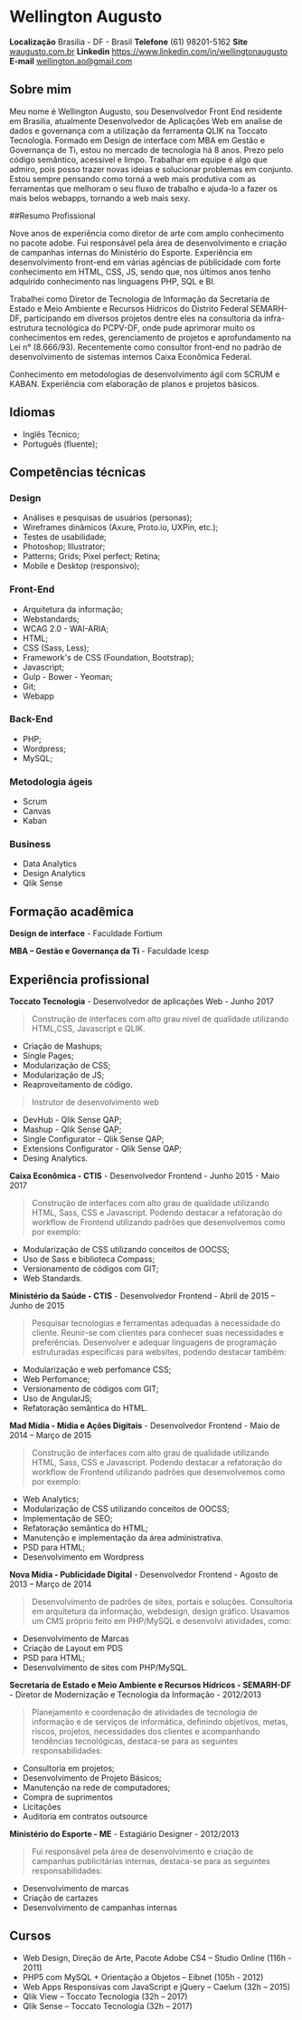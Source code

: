 # Wellington Augusto

**Localização** Brasilia - DF - Brasil
**Telefone** (61) 98201-5162
**Site** [waugusto.com.br](http://waugusto.com.br)
**Linkedin** https://www.linkedin.com/in/wellingtonaugusto
**E-mail** wellington.ao@gmail.com

## Sobre mim
 
Meu nome é Wellington Augusto, sou Desenvolvedor Front End residente em Brasilia, atualmente Desenvolvedor de Aplicações Web em analise de dados e governança com a utilização da ferramenta QLIK na Toccato Tecnologia. Formado em Design de interface com MBA em Gestão e Governança de Ti, estou no mercado de tecnologia há 8 anos. Prezo pelo código semântico, acessível e limpo. Trabalhar em equipe é algo que admiro, pois posso trazer novas ideias e solucionar problemas em conjunto. Estou sempre pensando como torná a web mais produtiva com as ferramentas que melhoram o seu fluxo de trabalho e ajuda-lo a fazer os mais belos webapps, tornando a web mais sexy.

##Resumo Profissional

Nove anos de experiência como diretor de arte com amplo conhecimento no pacote adobe. Fui responsável pela área de desenvolvimento e criação de campanhas internas do Ministério do Esporte. Experiência em desenvolvimento front-end em várias agências de públicidade com forte conhecimento em HTML, CSS, JS, sendo que, nos últimos anos tenho adquirido conhecimento nas linguagens PHP, SQL e BI.

Trabalhei como Diretor de Tecnologia de Informação da Secretaria de Estado e Meio Ambiente e Recursos Hídricos do Distrito Federal SEMARH-DF, participando em diversos projetos dentre eles na consultoria da infra-estrutura tecnológica do PCPV-DF, onde pude aprimorar muito os conhecimentos em redes, gerenciamento de projetos e aprofundamento na Lei n° (8.666/93). Recentemente como consultor front-end no padrão de desenvolvimento de sistemas internos Caixa Econômica Federal.

Conhecimento em metodologias de desenvolvimento ágil com SCRUM e KABAN. Experiência com elaboração de planos e projetos básicos.


## Idiomas 

* Inglês Técnico;
* Português (fluente);

## Competências técnicas

### Design
* Análises e pesquisas de usuários (personas); 
* Wireframes dinâmicos (Axure, Proto.io, UXPin, etc.); 
* Testes de usabilidade;
* Photoshop; Illustrator; 
* Patterns; Grids; Pixel perfect; Retina;
* Mobile e Desktop (responsivo);

### Front-End
* Arquitetura da informação;
* Webstandards;
* WCAG 2.0 - WAI-ARIA;
* HTML;
* CSS (Sass, Less);
* Framework's de CSS (Foundation, Bootstrap);
* Javascript;
* Gulp - Bower - Yeoman;
* Git;
* Webapp

### Back-End
* PHP;
* Wordpress;
* MySQL;

### Metodologia ágeis
* Scrum
* Canvas
* Kaban

### Business
* Data Analytics
* Design Analytics
* Qlik Sense

## Formação acadêmica

**Design de interface** - Faculdade Fortium

**MBA – Gestão e Governança da Ti** - Faculdade Icesp

## Experiência profissional

**Toccato Tecnologia** - Desenvolvedor de aplicações Web - Junho 2017

> Construção de interfaces com alto grau nível de qualidade utilizando HTML,CSS, Javascript e QLIK.
* Criação de Mashups;
* Single Pages;
* Modularização de CSS;
* Modularização de JS;
* Reaproveitamento de código.

> Instrutor de desenvolvimento web 
* DevHub - Qlik Sense QAP;
* Mashup - Qlik Sense QAP;
* Single Configurator - Qlik Sense QAP;
* Extensions Configurator - Qlik Sense QAP;
* Desing Analytics.

**Caixa Econômica - CTIS** - Desenvolvedor Frontend - Junho 2015 - Maio 2017

> Construção de interfaces com alto grau de qualidade utilizando HTML, Sass, CSS e Javascript. Podendo destacar a refatoração do workflow de Frontend utilizando padrões que desenvolvemos como por exemplo:
* Modularização de CSS utilizando conceitos de OOCSS;
* Uso de Sass e biblioteca Compass;
* Versionamento de códigos com GIT;
* Web Standards.

**Ministério da Saúde - CTIS** -  Desenvolvedor Frontend - Abril de 2015 – Junho de 2015

> Pesquisar tecnologias e ferramentas adequadas à necessidade do cliente. Reunir-se com clientes para conhecer suas necessidades e preferências. Desenvolver e adequar linguagens de programação estruturadas específicas para websites, podendo destacar também:
* Modularização e web perfomance CSS;
* Web Perfomance;
* Versionamento de códigos com GIT;
* Uso de AngularJS;
* Refatoração semântica do HTML.

**Mad Mídia - Mídia e Ações Digitais** - Desenvolvedor Frontend - Maio de 2014 – Março de 2015

> Construção de interfaces com alto grau de qualidade utilizando HTML, Sass, CSS e Javascript. Podendo destacar a refatoração do workflow de Frontend utilizando padrões que desenvolvemos como por exemplo:
* Web Analytics;
* Modularização de CSS utilizando conceitos de OOCSS;
* Implementação de SEO;
* Refatoração semântica do HTML;
* Manutenção e implementação da área administrativa.
* PSD para HTML;
* Desenvolvimento em Wordpress


**Nova Mídia -  Publicidade Digital** - Desenvolvedor Frontend - Agosto de 2013 – Março de 2014

> Desenvolvimento de padrões de sites, portais e soluções. Consultoria em arquitetura da informação, webdesign, design gráfico. Usavamos um CMS próprio feito em PHP/MySQL e desenvolvi atividades, como:
* Desenvolvimento de Marcas
* Criação de Layout em PDS
* PSD para HTML;
* Desenvolvimento de sites com PHP/MySQL.

**Secretaria de Estado e Meio Ambiente e Recursos Hídricos - SEMARH-DF** - Diretor de Modernização e Tecnologia da Informação - 2012/2013

> Planejamento e coordenação de atividades de tecnologia de informação e de serviços de informática, definindo objetivos, metas, riscos, projetos, necessidades dos clientes e acompanhando tendências tecnológicas, destaca-se para as seguintes responsabilidades:
* Consultoria em projetos;
* Desenvolvimento de Projeto Básicos;
* Manutenção na rede de computadores;
* Compra de suprimentos
* Licitações
* Auditoria em contratos outsource

**Ministério do Esporte - ME** - Estagiário Designer - 2012/2013

> Fui responsável pela área de desenvolvimento e criação de campanhas publicitárias internas, destaca-se para as seguintes responsabilidades:
* Desenvolvimento de marcas
* Criação de cartazes
* Desenvolvimento de campanhas internas

## Cursos

* Web Design, Direção de Arte, Pacote Adobe CS4 – Studio Online (116h - 2011)
* PHP5 com MySQL + Orientação a Objetos – Eibnet (105h - 2012)
* Web Apps Responsivas com JavaScript e jQuery – Caelum (32h – 2015)
* Qlik View – Toccato Tecnologia (32h – 2017)
* Qlik Sense – Toccato Tecnologia (32h – 2017)
